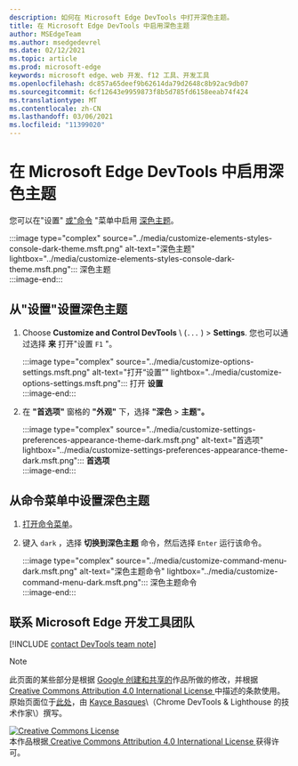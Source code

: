 ```yaml
---
description: 如何在 Microsoft Edge DevTools 中打开深色主题。
title: 在 Microsoft Edge DevTools 中启用深色主题
author: MSEdgeTeam
ms.author: msedgedevrel
ms.date: 02/12/2021
ms.topic: article
ms.prod: microsoft-edge
keywords: microsoft edge、web 开发、f12 工具、开发工具
ms.openlocfilehash: dc857a65deef9b62614da79d2648c8b92ac9db07
ms.sourcegitcommit: 6cf12643e9959873f8b5d785fd6158eeab74f424
ms.translationtype: MT
ms.contentlocale: zh-CN
ms.lasthandoff: 03/06/2021
ms.locfileid: "11399020"
---
```

<!-- Copyright Kayce Basques 

   Licensed under the Apache License, Version 2.0 (the "License");
   you may not use this file except in compliance with the License.
   You may obtain a copy of the License at

       https://www.apache.org/licenses/LICENSE-2.0

   Unless required by applicable law or agreed to in writing, software
   distributed under the License is distributed on an "AS IS" BASIS,
   WITHOUT WARRANTIES OR CONDITIONS OF ANY KIND, either express or implied.
   See the License for the specific language governing permissions and
   limitations under the License.  -->

# <a name="enable-dark-theme-in-microsoft-edge-devtools"></a>在 Microsoft Edge DevTools 中启用深色主题  

您可以在"设置" [或"命令](#set-up-dark-theme-from-settings) "菜单中启用 [深色主题](#set-up-dark-theme-from-the-command-menu)。  

:::image type="complex" source="../media/customize-elements-styles-console-dark-theme.msft.png" alt-text="深色主题" lightbox="../media/customize-elements-styles-console-dark-theme.msft.png":::
   深色主题  
:::image-end:::  

## <a name="set-up-dark-theme-from-settings"></a>从"设置"设置深色主题  

1.  Choose **Customize and Control DevTools** \ (`...` \) > **Settings**.  您也可以通过选择 **来** 打开"设置 `F1` "。  
    
    :::image type="complex" source="../media/customize-options-settings.msft.png" alt-text="打开“设置”" lightbox="../media/customize-options-settings.msft.png":::
       打开 **设置**  
    :::image-end:::  

1.  在 **"首选项"** 窗格的 **"外观"** 下，选择 **"深色**  >  **主题"。**  
    
    :::image type="complex" source="../media/customize-settings-preferences-appearance-theme-dark.msft.png" alt-text="首选项" lightbox="../media/customize-settings-preferences-appearance-theme-dark.msft.png":::
       **首选项**  
    :::image-end:::  

## <a name="set-up-dark-theme-from-the-command-menu"></a>从命令菜单中设置深色主题  

1.  [打开命令菜单][DevtoolsCommandMenu]。  
1.  键入 `dark` ，选择 **切换到深色主题** 命令，然后选择 `Enter` 运行该命令。  
    
    :::image type="complex" source="../media/customize-command-menu-dark.msft.png" alt-text="深色主题命令" lightbox="../media/customize-command-menu-dark.msft.png":::
       深色主题命令  
    :::image-end:::  
    
## <a name="getting-in-touch-with-the-microsoft-edge-devtools-team"></a>联系 Microsoft Edge 开发工具团队  

[!INCLUDE [contact DevTools team note](../includes/contact-devtools-team-note.md)]  

<!-- links -->  

[DevtoolsCommandMenu]: ../command-menu/index.md "命令菜单|Microsoft Docs"  

> [!NOTE]
> 此页面的某些部分是根据 [Google 创建和共享的][GoogleSitePolicies]作品所做的修改，并根据[ Creative Commons Attribution 4.0 International License ][CCA4IL]中描述的条款使用。  
> 原始页面位于[此处](https://developers.google.com/web/tools/chrome-devtools/customize/dark-theme)，由 [Kayce Basques][KayceBasques]\（Chrome DevTools \& Lighthouse 的技术作家\）撰写。  

[![Creative Commons License][CCby4Image]][CCA4IL]  
本作品根据[ Creative Commons Attribution 4.0 International License ][CCA4IL]获得许可。  

[CCA4IL]: https://creativecommons.org/licenses/by/4.0  
[CCby4Image]: https://i.creativecommons.org/l/by/4.0/88x31.png  
[GoogleSitePolicies]: https://developers.google.com/terms/site-policies  
[KayceBasques]: https://developers.google.com/web/resources/contributors/kaycebasques  
